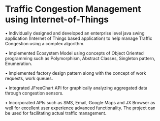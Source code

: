 # Traffic Congestion Management using Internet-of-Things
•	Individually designed and developed an enterprise level java swing application (Internet of Things based application) to help manage Traffic Congestion using a complex algorithm.

•	Implemented Ecosystem Model using concepts of Object Oriented programming such as Polymorphism, Abstract Classes, Singleton pattern, Enumeration.

•	Implemented factory design pattern along with the concept of work requests, work queues.

•	Integrated JFreeChart API for graphically analyzing aggregated data through congestion sensors.

•	Incorporated APIs such as SMS, Email, Google Maps and JX Browser as well for excellent user experience advanced functionality. The project can be used for facilitating actual traffic management.
